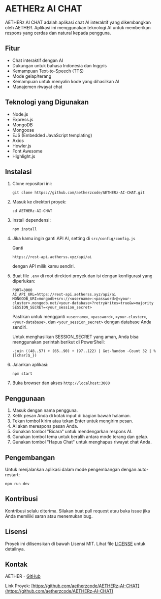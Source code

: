 # AETHERz AI CHAT

AETHERz AI CHAT adalah aplikasi chat AI interaktif yang dikembangkan oleh AETHER. Aplikasi ini menggunakan teknologi AI untuk memberikan respons yang cerdas dan natural kepada pengguna.

## Fitur

- Chat interaktif dengan AI
- Dukungan untuk bahasa Indonesia dan Inggris
- Kemampuan Text-to-Speech (TTS)
- Mode gelap/terang
- Kemampuan untuk menyalin kode yang dihasilkan AI
- Manajemen riwayat chat

## Teknologi yang Digunakan

- Node.js
- Express.js
- MongoDB
- Mongoose
- EJS (Embedded JavaScript templating)
- Axios
- Howler.js
- Font Awesome
- Highlight.js

## Instalasi

1. Clone repositori ini:
   ```
   git clone https://github.com/aetherzcode/AETHERz-AI-CHAT.git
   ```

2. Masuk ke direktori proyek:
   ```
   cd AETHERz-AI-CHAT
   ```

3. Install dependensi:
   ```
   npm install
   ```

4. Jika kamu ingin ganti API AI, setting di `src/config/config.js`
   
   Ganti
   ```
   https://rest-api.aetherss.xyz/api/ai
   ```
   dengan API milik kamu sendiri.

5. Buat file `.env` di root direktori proyek dan isi dengan konfigurasi yang diperlukan:
   ```
   PORT=3000
   AI_API_URL=https://rest-api.aetherss.xyz/api/ai
   MONGODB_URI=mongodb+srv://<username>:<password>@<your-cluster>.mongodb.net/<your-database>?retryWrites=true&w=majority
   SESSION_SECRET=<your_session_secret>
   ```
   
   Pastikan untuk mengganti `<username>`, `<password>`, `<your-cluster>`, `<your-database>`, dan `<your_session_secret>` dengan database Anda sendiri.

   Untuk menghasilkan SESSION_SECRET yang aman, Anda bisa menggunakan perintah berikut di PowerShell:
   ```
   -join ((48..57) + (65..90) + (97..122) | Get-Random -Count 32 | % {[char]$_})
   ```

6. Jalankan aplikasi:
   ```
   npm start
   ```

7. Buka browser dan akses `http://localhost:3000`

## Penggunaan

1. Masuk dengan nama pengguna.
2. Ketik pesan Anda di kotak input di bagian bawah halaman.
3. Tekan tombol kirim atau tekan Enter untuk mengirim pesan.
4. AI akan merespons pesan Anda.
5. Gunakan tombol "Bicara" untuk mendengarkan respons AI.
6. Gunakan tombol tema untuk beralih antara mode terang dan gelap.
7. Gunakan tombol "Hapus Chat" untuk menghapus riwayat chat Anda.

## Pengembangan

Untuk menjalankan aplikasi dalam mode pengembangan dengan auto-restart:
```
npm run dev
```

## Kontribusi

Kontribusi selalu diterima. Silakan buat pull request atau buka issue jika Anda memiliki saran atau menemukan bug.

## Lisensi

Proyek ini dilisensikan di bawah Lisensi MIT. Lihat file [LICENSE](LICENSE) untuk detailnya.

## Kontak

AETHER - [GitHub](https://github.com/aetherzcode)

Link Proyek: [https://github.com/aetherzcode/AETHERz-AI-CHAT](https://github.com/aetherzcode/AETHERz-AI-CHAT)
